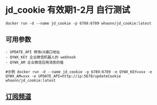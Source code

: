  # jd_cookie    有效期1-2月 自行测试

~~~
docker run -d --name jd_cookie -p 6789:6789 whaonn/jd_cookie:latest
~~~

## 可用参数
~~~
- UPDATE_API 修改ck接口地址
- QYWX_KEY 企业微信机器人的 webhook
- QYWX_AM 企业微信应用消息的值

#示例 docker run -d --name jd_cookie -p 6789:6789 -e QYWX_KEY=xxx -e QYWX_AM=xxx -e UPDATE_API=http://ip:5678/updateCookie whaonn/jd_cookie:latest
~~~

## <a href="https://t.me/joinchat/1O91g5PT2Fg4YTgx">订阅频道</a>
